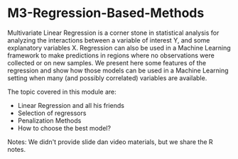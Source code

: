 # M3-Regression-Based-Methods

Multivariate Linear Regression is a corner stone in statistical analysis for analyzing the interactions between a variable of interest Y, and some explanatory variables X.  Regression can also be used in a Machine Learning framework to make predictions in regions where no observations were collected or on new samples. We present here some features of the regression and show how those models can be used in a Machine Learning setting when many (and possibly correlated) variables are available.

The topic covered in this module are: 
- Linear Regression and all his friends
- Selection of regressors
- Penalization Methods
- How to choose the best model?

Notes: We didn't provide slide dan video materials, but we share the R notes.
